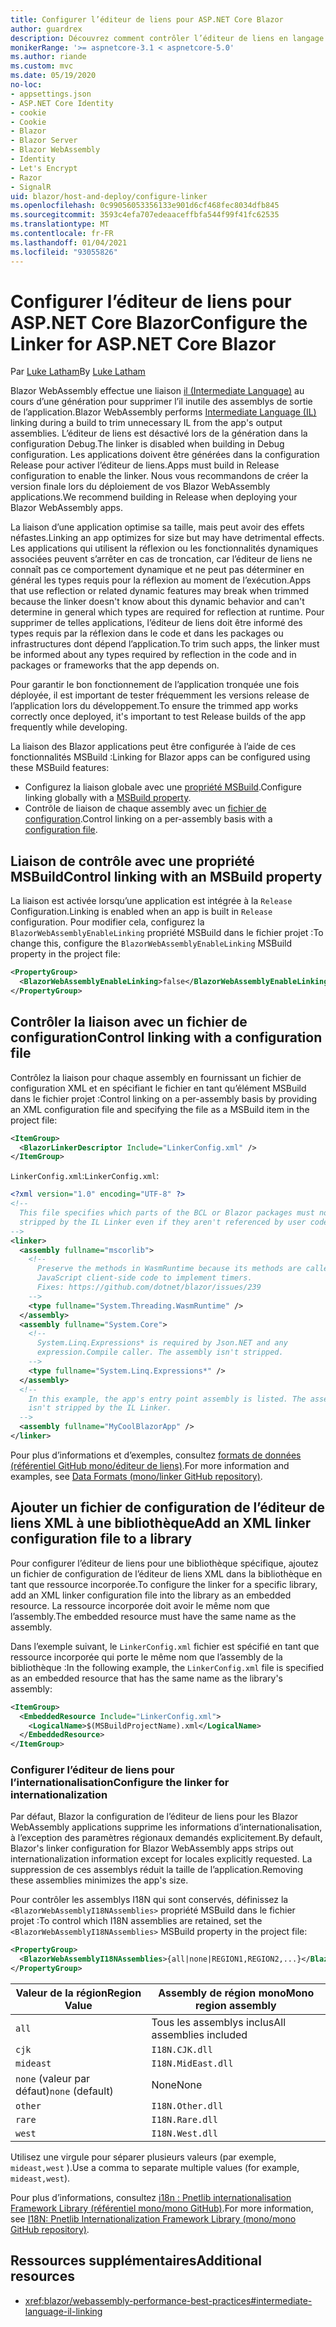 ```yaml
---
title: Configurer l’éditeur de liens pour ASP.NET Core Blazor
author: guardrex
description: Découvrez comment contrôler l’éditeur de liens en langage intermédiaire (IL) lors de la génération d’une Blazor application.
monikerRange: '>= aspnetcore-3.1 < aspnetcore-5.0'
ms.author: riande
ms.custom: mvc
ms.date: 05/19/2020
no-loc:
- appsettings.json
- ASP.NET Core Identity
- cookie
- Cookie
- Blazor
- Blazor Server
- Blazor WebAssembly
- Identity
- Let's Encrypt
- Razor
- SignalR
uid: blazor/host-and-deploy/configure-linker
ms.openlocfilehash: 0c99056053356133e901d6cf468fec8034dfb845
ms.sourcegitcommit: 3593c4efa707edeaaceffbfa544f99f41fc62535
ms.translationtype: MT
ms.contentlocale: fr-FR
ms.lasthandoff: 01/04/2021
ms.locfileid: "93055826"
---
```

# <a name="configure-the-linker-for-aspnet-core-no-locblazor"></a><span data-ttu-id="218fc-103">Configurer l’éditeur de liens pour ASP.NET Core Blazor</span><span class="sxs-lookup"><span data-stu-id="218fc-103">Configure the Linker for ASP.NET Core Blazor</span></span>

<span data-ttu-id="218fc-104">Par [Luke Latham](https://github.com/guardrex)</span><span class="sxs-lookup"><span data-stu-id="218fc-104">By [Luke Latham](https://github.com/guardrex)</span></span>

<span data-ttu-id="218fc-105">Blazor WebAssembly effectue une liaison [il (Intermediate Language)](/dotnet/standard/managed-code#intermediate-language--execution) au cours d’une génération pour supprimer l’il inutile des assemblys de sortie de l’application.</span><span class="sxs-lookup"><span data-stu-id="218fc-105">Blazor WebAssembly performs [Intermediate Language (IL)](/dotnet/standard/managed-code#intermediate-language--execution) linking during a build to trim unnecessary IL from the app's output assemblies.</span></span> <span data-ttu-id="218fc-106">L’éditeur de liens est désactivé lors de la génération dans la configuration Debug.</span><span class="sxs-lookup"><span data-stu-id="218fc-106">The linker is disabled when building in Debug configuration.</span></span> <span data-ttu-id="218fc-107">Les applications doivent être générées dans la configuration Release pour activer l’éditeur de liens.</span><span class="sxs-lookup"><span data-stu-id="218fc-107">Apps must build in Release configuration to enable the linker.</span></span> <span data-ttu-id="218fc-108">Nous vous recommandons de créer la version finale lors du déploiement de vos Blazor WebAssembly applications.</span><span class="sxs-lookup"><span data-stu-id="218fc-108">We recommend building in Release when deploying your Blazor WebAssembly apps.</span></span> 

<span data-ttu-id="218fc-109">La liaison d’une application optimise sa taille, mais peut avoir des effets néfastes.</span><span class="sxs-lookup"><span data-stu-id="218fc-109">Linking an app optimizes for size but may have detrimental effects.</span></span> <span data-ttu-id="218fc-110">Les applications qui utilisent la réflexion ou les fonctionnalités dynamiques associées peuvent s’arrêter en cas de troncation, car l’éditeur de liens ne connaît pas ce comportement dynamique et ne peut pas déterminer en général les types requis pour la réflexion au moment de l’exécution.</span><span class="sxs-lookup"><span data-stu-id="218fc-110">Apps that use reflection or related dynamic features may break when trimmed because the linker doesn't know about this dynamic behavior and can't determine in general which types are required for reflection at runtime.</span></span> <span data-ttu-id="218fc-111">Pour supprimer de telles applications, l’éditeur de liens doit être informé des types requis par la réflexion dans le code et dans les packages ou infrastructures dont dépend l’application.</span><span class="sxs-lookup"><span data-stu-id="218fc-111">To trim such apps, the linker must be informed about any types required by reflection in the code and in packages or frameworks that the app depends on.</span></span>

<span data-ttu-id="218fc-112">Pour garantir le bon fonctionnement de l’application tronquée une fois déployée, il est important de tester fréquemment les versions release de l’application lors du développement.</span><span class="sxs-lookup"><span data-stu-id="218fc-112">To ensure the trimmed app works correctly once deployed, it's important to test Release builds of the app frequently while developing.</span></span>

<span data-ttu-id="218fc-113">La liaison des Blazor applications peut être configurée à l’aide de ces fonctionnalités MSBuild :</span><span class="sxs-lookup"><span data-stu-id="218fc-113">Linking for Blazor apps can be configured using these MSBuild features:</span></span>

* <span data-ttu-id="218fc-114">Configurez la liaison globale avec une [propriété MSBuild](#control-linking-with-an-msbuild-property).</span><span class="sxs-lookup"><span data-stu-id="218fc-114">Configure linking globally with a [MSBuild property](#control-linking-with-an-msbuild-property).</span></span>
* <span data-ttu-id="218fc-115">Contrôle de liaison de chaque assembly avec un [fichier de configuration](#control-linking-with-a-configuration-file).</span><span class="sxs-lookup"><span data-stu-id="218fc-115">Control linking on a per-assembly basis with a [configuration file](#control-linking-with-a-configuration-file).</span></span>

## <a name="control-linking-with-an-msbuild-property"></a><span data-ttu-id="218fc-116">Liaison de contrôle avec une propriété MSBuild</span><span class="sxs-lookup"><span data-stu-id="218fc-116">Control linking with an MSBuild property</span></span>

<span data-ttu-id="218fc-117">La liaison est activée lorsqu’une application est intégrée à la `Release` Configuration.</span><span class="sxs-lookup"><span data-stu-id="218fc-117">Linking is enabled when an app is built in `Release` configuration.</span></span> <span data-ttu-id="218fc-118">Pour modifier cela, configurez la `BlazorWebAssemblyEnableLinking` propriété MSBuild dans le fichier projet :</span><span class="sxs-lookup"><span data-stu-id="218fc-118">To change this, configure the `BlazorWebAssemblyEnableLinking` MSBuild property in the project file:</span></span>

```xml
<PropertyGroup>
  <BlazorWebAssemblyEnableLinking>false</BlazorWebAssemblyEnableLinking>
</PropertyGroup>
```

## <a name="control-linking-with-a-configuration-file"></a><span data-ttu-id="218fc-119">Contrôler la liaison avec un fichier de configuration</span><span class="sxs-lookup"><span data-stu-id="218fc-119">Control linking with a configuration file</span></span>

<span data-ttu-id="218fc-120">Contrôlez la liaison pour chaque assembly en fournissant un fichier de configuration XML et en spécifiant le fichier en tant qu’élément MSBuild dans le fichier projet :</span><span class="sxs-lookup"><span data-stu-id="218fc-120">Control linking on a per-assembly basis by providing an XML configuration file and specifying the file as a MSBuild item in the project file:</span></span>

```xml
<ItemGroup>
  <BlazorLinkerDescriptor Include="LinkerConfig.xml" />
</ItemGroup>
```

<span data-ttu-id="218fc-121">`LinkerConfig.xml`:</span><span class="sxs-lookup"><span data-stu-id="218fc-121">`LinkerConfig.xml`:</span></span>

```xml
<?xml version="1.0" encoding="UTF-8" ?>
<!--
  This file specifies which parts of the BCL or Blazor packages must not be
  stripped by the IL Linker even if they aren't referenced by user code.
-->
<linker>
  <assembly fullname="mscorlib">
    <!--
      Preserve the methods in WasmRuntime because its methods are called by 
      JavaScript client-side code to implement timers.
      Fixes: https://github.com/dotnet/blazor/issues/239
    -->
    <type fullname="System.Threading.WasmRuntime" />
  </assembly>
  <assembly fullname="System.Core">
    <!--
      System.Linq.Expressions* is required by Json.NET and any 
      expression.Compile caller. The assembly isn't stripped.
    -->
    <type fullname="System.Linq.Expressions*" />
  </assembly>
  <!--
    In this example, the app's entry point assembly is listed. The assembly
    isn't stripped by the IL Linker.
  -->
  <assembly fullname="MyCoolBlazorApp" />
</linker>
```

<span data-ttu-id="218fc-122">Pour plus d’informations et d’exemples, consultez [formats de données (référentiel GitHub mono/éditeur de liens)](https://github.com/mono/linker/blob/master/docs/data-formats.md).</span><span class="sxs-lookup"><span data-stu-id="218fc-122">For more information and examples, see [Data Formats (mono/linker GitHub repository)](https://github.com/mono/linker/blob/master/docs/data-formats.md).</span></span>

## <a name="add-an-xml-linker-configuration-file-to-a-library"></a><span data-ttu-id="218fc-123">Ajouter un fichier de configuration de l’éditeur de liens XML à une bibliothèque</span><span class="sxs-lookup"><span data-stu-id="218fc-123">Add an XML linker configuration file to a library</span></span>

<span data-ttu-id="218fc-124">Pour configurer l’éditeur de liens pour une bibliothèque spécifique, ajoutez un fichier de configuration de l’éditeur de liens XML dans la bibliothèque en tant que ressource incorporée.</span><span class="sxs-lookup"><span data-stu-id="218fc-124">To configure the linker for a specific library, add an XML linker configuration file into the library as an embedded resource.</span></span> <span data-ttu-id="218fc-125">La ressource incorporée doit avoir le même nom que l’assembly.</span><span class="sxs-lookup"><span data-stu-id="218fc-125">The embedded resource must have the same name as the assembly.</span></span>

<span data-ttu-id="218fc-126">Dans l’exemple suivant, le `LinkerConfig.xml` fichier est spécifié en tant que ressource incorporée qui porte le même nom que l’assembly de la bibliothèque :</span><span class="sxs-lookup"><span data-stu-id="218fc-126">In the following example, the `LinkerConfig.xml` file is specified as an embedded resource that has the same name as the library's assembly:</span></span>

```xml
<ItemGroup>
  <EmbeddedResource Include="LinkerConfig.xml">
    <LogicalName>$(MSBuildProjectName).xml</LogicalName>
  </EmbeddedResource>
</ItemGroup>
```

### <a name="configure-the-linker-for-internationalization"></a><span data-ttu-id="218fc-127">Configurer l’éditeur de liens pour l’internationalisation</span><span class="sxs-lookup"><span data-stu-id="218fc-127">Configure the linker for internationalization</span></span>

<span data-ttu-id="218fc-128">Par défaut, Blazor la configuration de l’éditeur de liens pour les Blazor WebAssembly applications supprime les informations d’internationalisation, à l’exception des paramètres régionaux demandés explicitement.</span><span class="sxs-lookup"><span data-stu-id="218fc-128">By default, Blazor's linker configuration for Blazor WebAssembly apps strips out internationalization information except for locales explicitly requested.</span></span> <span data-ttu-id="218fc-129">La suppression de ces assemblys réduit la taille de l’application.</span><span class="sxs-lookup"><span data-stu-id="218fc-129">Removing these assemblies minimizes the app's size.</span></span>

<span data-ttu-id="218fc-130">Pour contrôler les assemblys I18N qui sont conservés, définissez la `<BlazorWebAssemblyI18NAssemblies>` propriété MSBuild dans le fichier projet :</span><span class="sxs-lookup"><span data-stu-id="218fc-130">To control which I18N assemblies are retained, set the `<BlazorWebAssemblyI18NAssemblies>` MSBuild property in the project file:</span></span>

```xml
<PropertyGroup>
  <BlazorWebAssemblyI18NAssemblies>{all|none|REGION1,REGION2,...}</BlazorWebAssemblyI18NAssemblies>
</PropertyGroup>
```

| <span data-ttu-id="218fc-131">Valeur de la région</span><span class="sxs-lookup"><span data-stu-id="218fc-131">Region Value</span></span>     | <span data-ttu-id="218fc-132">Assembly de région mono</span><span class="sxs-lookup"><span data-stu-id="218fc-132">Mono region assembly</span></span>    |
| ---------------- | ----------------------- |
| `all`            | <span data-ttu-id="218fc-133">Tous les assemblys inclus</span><span class="sxs-lookup"><span data-stu-id="218fc-133">All assemblies included</span></span> |
| `cjk`            | `I18N.CJK.dll`          |
| `mideast`        | `I18N.MidEast.dll`      |
| <span data-ttu-id="218fc-134">`none` (valeur par défaut)</span><span class="sxs-lookup"><span data-stu-id="218fc-134">`none` (default)</span></span> | <span data-ttu-id="218fc-135">None</span><span class="sxs-lookup"><span data-stu-id="218fc-135">None</span></span>                    |
| `other`          | `I18N.Other.dll`        |
| `rare`           | `I18N.Rare.dll`         |
| `west`           | `I18N.West.dll`         |

<span data-ttu-id="218fc-136">Utilisez une virgule pour séparer plusieurs valeurs (par exemple, `mideast,west` ).</span><span class="sxs-lookup"><span data-stu-id="218fc-136">Use a comma to separate multiple values (for example, `mideast,west`).</span></span>

<span data-ttu-id="218fc-137">Pour plus d’informations, consultez [i18n : Pnetlib internationalisation Framework Library (référentiel mono/mono GitHub)](https://github.com/mono/mono/tree/master/mcs/class/I18N).</span><span class="sxs-lookup"><span data-stu-id="218fc-137">For more information, see [I18N: Pnetlib Internationalization Framework Library (mono/mono GitHub repository)](https://github.com/mono/mono/tree/master/mcs/class/I18N).</span></span>

## <a name="additional-resources"></a><span data-ttu-id="218fc-138">Ressources supplémentaires</span><span class="sxs-lookup"><span data-stu-id="218fc-138">Additional resources</span></span>

* <xref:blazor/webassembly-performance-best-practices#intermediate-language-il-linking>
